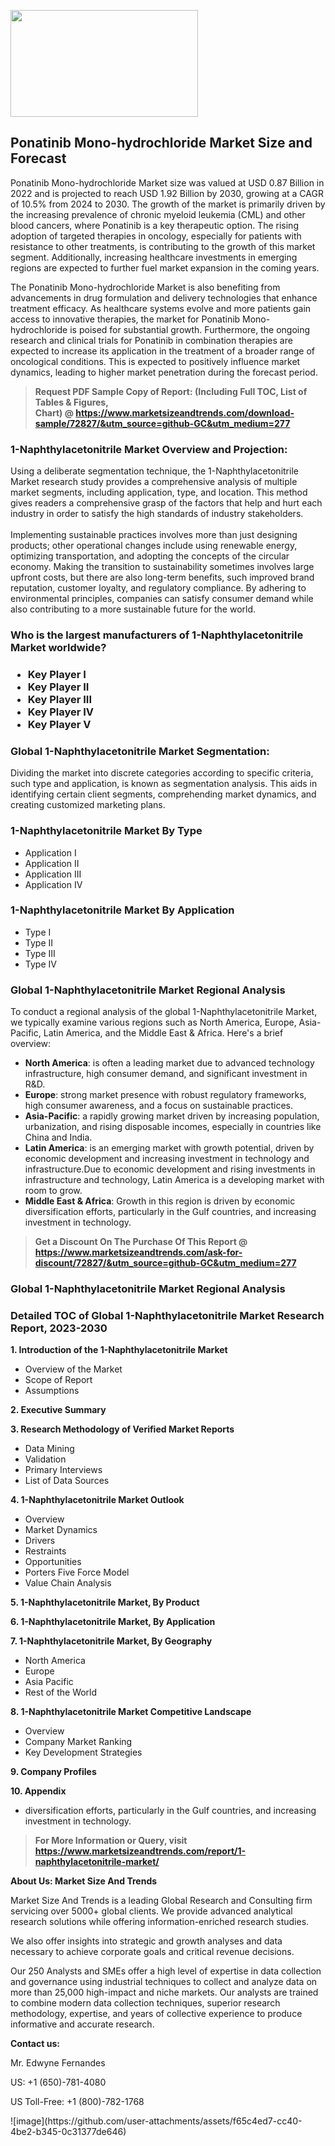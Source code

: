 <p><img class="alignnone size-medium wp-image-20088" src="https://ffe5etoiles.com/wp-content/uploads/2024/12/MST1-300x171.png" alt="" width="300" height="171" /></p><h2>Ponatinib Mono-hydrochloride Market Size and Forecast</h2><p>Ponatinib Mono-hydrochloride Market size was valued at USD 0.87 Billion in 2022 and is projected to reach USD 1.92 Billion by 2030, growing at a CAGR of 10.5% from 2024 to 2030. The growth of the market is primarily driven by the increasing prevalence of chronic myeloid leukemia (CML) and other blood cancers, where Ponatinib is a key therapeutic option. The rising adoption of targeted therapies in oncology, especially for patients with resistance to other treatments, is contributing to the growth of this market segment. Additionally, increasing healthcare investments in emerging regions are expected to further fuel market expansion in the coming years.</p><p>The Ponatinib Mono-hydrochloride Market is also benefiting from advancements in drug formulation and delivery technologies that enhance treatment efficacy. As healthcare systems evolve and more patients gain access to innovative therapies, the market for Ponatinib Mono-hydrochloride is poised for substantial growth. Furthermore, the ongoing research and clinical trials for Ponatinib in combination therapies are expected to increase its application in the treatment of a broader range of oncological conditions. This is expected to positively influence market dynamics, leading to higher market penetration during the forecast period.</p></p><blockquote id="" class=""><strong>Request PDF Sample Copy of Report: (Including Full TOC, List of Tables &amp; Figures, Chart)&nbsp;@&nbsp;<strong><a href="https://www.marketsizeandtrends.com/download-sample/72827/&utm_source=github-GC&utm_medium=277" target="_blank">https://www.marketsizeandtrends.com/download-sample/72827/&utm_source=github-GC&utm_medium=277</a></strong></strong></blockquote><h3 id="" class="">1-Naphthylacetonitrile Market&nbsp;Overview and Projection:</h3><p id="" class="">Using a deliberate segmentation technique, the 1-Naphthylacetonitrile Market research study provides a comprehensive analysis of multiple market segments, including application, type, and location. This method gives readers a comprehensive grasp of the factors that help and hurt each industry in order to satisfy the high standards of industry stakeholders. <br /> <br />Implementing sustainable practices involves more than just designing products; other operational changes include using renewable energy, optimizing transportation, and adopting the concepts of the circular economy. Making the transition to sustainability sometimes involves large upfront costs, but there are also long-term benefits, such improved brand reputation, customer loyalty, and regulatory compliance. By adhering to environmental principles, companies can satisfy consumer demand while also contributing to a more sustainable future for the world.</p><h3 id="" class="">Who is the largest manufacturers of&nbsp;1-Naphthylacetonitrile Market worldwide?</h3><h3 class=""><p><ul><li>Key Player I </li><li> Key Player II </li><li> Key Player III </li><li> Key Player IV </li><li> Key Player V</li></ul></p></h3><h3 id="" class="">Global&nbsp;1-Naphthylacetonitrile Market Segmentation:</h3><p id="" class="">Dividing the market into discrete categories according to specific criteria, such type and application, is known as segmentation analysis. This aids in identifying certain client segments, comprehending market dynamics, and creating customized marketing plans.</p><h3 id="" class="">1-Naphthylacetonitrile Market&nbsp;By Type</h3><p><p><ul><li>Application I</li><li> Application II</li><li> Application III</li><li> Application IV</p></li></ul></p></p><h3 id="" class="">1-Naphthylacetonitrile Market&nbsp;By Application</h3><p class=""><p><ul><li>Type I</li><li> Type II</li><li> Type III</li><li> Type IV</li></ul></p></p><h3 id="" class="">Global 1-Naphthylacetonitrile Market Regional Analysis</h3><p id="" class="">To conduct a regional analysis of the global 1-Naphthylacetonitrile Market, we typically examine various regions such as North America, Europe, Asia-Pacific, Latin America, and the Middle East &amp; Africa. Here's a brief overview:</p><ul><li><strong>North America</strong>: is often a leading market due to advanced technology infrastructure, high consumer demand, and significant investment in R&amp;D.</li><li><strong>Europe</strong>: strong market presence with robust regulatory frameworks, high consumer awareness, and a focus on sustainable practices.</li><li><strong>Asia-Pacific</strong>: a rapidly growing market driven by increasing population, urbanization, and rising disposable incomes, especially in countries like China and India.</li><li><strong>Latin America</strong>: is an emerging market with growth potential, driven by economic development and increasing investment in technology and infrastructure.Due to economic development and rising investments in infrastructure and technology, Latin America is a developing market with room to grow.</li><li><strong>Middle East &amp; Africa</strong>: Growth in this region is driven by economic diversification efforts, particularly in the Gulf countries, and increasing investment in technology.</li></ul><blockquote id="" class=""><strong>Get a Discount On The Purchase Of This Report @ <strong><a href="https://www.marketsizeandtrends.com/ask-for-discount/72827/&utm_source=github-GC&utm_medium=277" target="_blank">https://www.marketsizeandtrends.com/ask-for-discount/72827/&utm_source=github-GC&utm_medium=277</a></strong></strong></blockquote><h3 id="" class="">Global 1-Naphthylacetonitrile Market Regional Analysis</h3><h3 id="" class="">Detailed TOC of Global 1-Naphthylacetonitrile Market Research Report, 2023-2030</h3><p id="" class=""><strong>1. Introduction of the 1-Naphthylacetonitrile Market</strong></p><ul><li>Overview of the Market</li><li>Scope of Report</li><li>Assumptions</li></ul><p id="" class=""><strong>2. Executive Summary</strong></p><p id="" class=""><strong>3. Research Methodology of Verified Market Reports</strong></p><ul><li>Data Mining</li><li>Validation</li><li>Primary Interviews</li><li>List of Data Sources</li></ul><p id="" class=""><strong>4. 1-Naphthylacetonitrile Market Outlook</strong></p><ul><li>Overview</li><li>Market Dynamics</li><li>Drivers</li><li>Restraints</li><li>Opportunities</li><li>Porters Five Force Model</li><li>Value Chain Analysis</li></ul><p id="" class=""><strong>5. 1-Naphthylacetonitrile Market, By Product</strong></p><p id="" class=""><strong>6. 1-Naphthylacetonitrile Market, By Application</strong></p><p id="" class=""><strong>7. 1-Naphthylacetonitrile Market, By Geography</strong></p><ul><li>North America</li><li>Europe</li><li>Asia Pacific</li><li>Rest of the World</li></ul><p id="" class=""><strong>8. 1-Naphthylacetonitrile Market Competitive Landscape</strong></p><ul><li>Overview</li><li>Company Market Ranking</li><li>Key Development Strategies</li></ul><p id="" class=""><strong>9. Company Profiles</strong></p><p id="" class=""><strong>10. Appendix</strong></p><ul><li>diversification efforts, particularly in the Gulf countries, and increasing investment in technology.</li></ul><blockquote id="" class=""><strong>For More Information or Query, visit <strong><strong><a href="https://www.marketsizeandtrends.com/report/1-naphthylacetonitrile-market/" target="_blank">https://www.marketsizeandtrends.com/report/1-naphthylacetonitrile-market/</a></strong></strong></strong></blockquote><p id="" class=""><strong>About Us: Market Size And Trends</strong></p><p id="" class="">Market Size And Trends is a leading Global Research and Consulting firm servicing over 5000+ global clients. We provide advanced analytical research solutions while offering information-enriched research studies.</p><p id="" class="">We also offer insights into strategic and growth analyses and data necessary to achieve corporate goals and critical revenue decisions.</p><p id="" class="">Our 250 Analysts and SMEs offer a high level of expertise in data collection and governance using industrial techniques to collect and analyze data on more than 25,000 high-impact and niche markets. Our analysts are trained to combine modern data collection techniques, superior research methodology, expertise, and years of collective experience to produce informative and accurate research.</p><p id="" class=""><strong>Contact us:</strong></p><p id="" class="">Mr. Edwyne Fernandes</p><p id="" class="">US: +1 (650)-781-4080</p><p id="" class="">US Toll-Free: +1 (800)-782-1768</p>
![image](https://github.com/user-attachments/assets/f65c4ed7-cc40-4be2-b345-0c31377de646)
